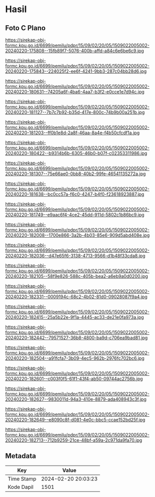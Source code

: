 # Hasil

## Foto C Plano

https://sirekap-obj-formc.kpu.go.id/6699/pemilu/pdpr/15/09/02/20/05/1509022005002-20240220-175808--15fb89f7-5076-400b-affd-a84c6e6be6c9.jpg

https://sirekap-obj-formc.kpu.go.id/6699/pemilu/pdpr/15/09/02/20/05/1509022005002-20240220-175843--224025f2-ee6f-4241-9bb3-287c04bb28d6.jpg

https://sirekap-obj-formc.kpu.go.id/6699/pemilu/pdpr/15/09/02/20/05/1509022005002-20240220-180631--74205a6f-4ba6-4aa7-b3f2-e0cce1e7d94c.jpg

https://sirekap-obj-formc.kpu.go.id/6699/pemilu/pdpr/15/09/02/20/05/1509022005002-20240220-181127--7b7c7b92-b35d-417e-800c-74b9b00a251b.jpg

https://sirekap-obj-formc.kpu.go.id/6699/pemilu/pdpr/15/09/02/20/05/1509022005002-20240220-181203--ff0b1e8d-2a8f-46aa-8a4e-f4b50cfcdf1a.jpg

https://sirekap-obj-formc.kpu.go.id/6699/pemilu/pdpr/15/09/02/20/05/1509022005002-20240220-180422--b9314b6b-6305-46b0-b07f-c02353311986.jpg

https://sirekap-obj-formc.kpu.go.id/6699/pemilu/pdpr/15/09/02/20/05/1509022005002-20240220-181307--75e66ae0-0bb8-40b2-99fe-46541135272a.jpg

https://sirekap-obj-formc.kpu.go.id/6699/pemilu/pdpr/15/09/02/20/05/1509022005002-20240220-181638--bc0cc57a-f6c0-4247-b4f0-f23618923887.jpg

https://sirekap-obj-formc.kpu.go.id/6699/pemilu/pdpr/15/09/02/20/05/1509022005002-20240220-181749--e9aac6f4-4ce2-45dd-911d-5802c1b86bc9.jpg

https://sirekap-obj-formc.kpu.go.id/6699/pemilu/pdpr/15/09/02/20/05/1509022005002-20240220-182008--1700e866-3a2b-4b03-85e6-909d5abd408e.jpg

https://sirekap-obj-formc.kpu.go.id/6699/pemilu/pdpr/15/09/02/20/05/1509022005002-20240220-182036--d47e65f6-3138-4713-9566-d1b48f33cda8.jpg

https://sirekap-obj-formc.kpu.go.id/6699/pemilu/pdpr/15/09/02/20/05/1509022005002-20240220-182105--58f9e826-588c-405b-bea2-a6eb9a0d0200.jpg

https://sirekap-obj-formc.kpu.go.id/6699/pemilu/pdpr/15/09/02/20/05/1509022005002-20240220-182331--0009194c-68c2-4b02-81d0-09028087f9a4.jpg

https://sirekap-obj-formc.kpu.go.id/6699/pemilu/pdpr/15/09/02/20/05/1509022005002-20240220-182415--25a5b22e-9f1a-4445-ac33-de21e0fa973a.jpg

https://sirekap-obj-formc.kpu.go.id/6699/pemilu/pdpr/15/09/02/20/05/1509022005002-20240220-182442--79571527-36b8-4800-ba9d-c706ea9bad81.jpg

https://sirekap-obj-formc.kpu.go.id/6699/pemilu/pdpr/15/09/02/20/05/1509022005002-20240220-182504--a91fcfa7-3b09-4ec5-962b-2976fc702bc6.jpg

https://sirekap-obj-formc.kpu.go.id/6699/pemilu/pdpr/15/09/02/20/05/1509022005002-20240220-182601--c003f0f5-61f1-43f4-ab50-09744ac2756b.jpg

https://sirekap-obj-formc.kpu.go.id/6699/pemilu/pdpr/15/09/02/20/05/1509022005002-20240220-182627--9830011d-94a3-410e-8879-ada408943c3f.jpg

https://sirekap-obj-formc.kpu.go.id/6699/pemilu/pdpr/15/09/02/20/05/1509022005002-20240220-182649--e8090c8f-d081-4e0c-bbc5-ccae152bd25f.jpg

https://sirekap-obj-formc.kpu.go.id/6699/pemilu/pdpr/15/09/02/20/05/1509022005002-20240220-182713--712b9259-21ce-48bf-a59a-2c971da9fa70.jpg


## Metadata

| Key        | Value               |
| ---------- | ------------------- |
| Time Stamp | 2024-02-20 20:03:23 |
| Kode Dapil | 1501                |



